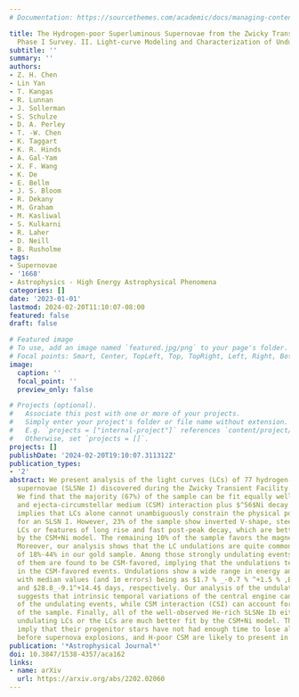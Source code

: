 ```yaml
---
# Documentation: https://sourcethemes.com/academic/docs/managing-content/

title: The Hydrogen-poor Superluminous Supernovae from the Zwicky Transient Facility
  Phase I Survey. II. Light-curve Modeling and Characterization of Undulations
subtitle: ''
summary: ''
authors:
- Z. H. Chen
- Lin Yan
- T. Kangas
- R. Lunnan
- J. Sollerman
- S. Schulze
- D. A. Perley
- T. -W. Chen
- K. Taggart
- K. R. Hinds
- A. Gal-Yam
- X. F. Wang
- K. De
- E. Bellm
- J. S. Bloom
- R. Dekany
- M. Graham
- M. Kasliwal
- S. Kulkarni
- R. Laher
- D. Neill
- B. Rusholme
tags:
- Supernovae
- '1668'
- Astrophysics - High Energy Astrophysical Phenomena
categories: []
date: '2023-01-01'
lastmod: 2024-02-20T11:10:07-08:00
featured: false
draft: false

# Featured image
# To use, add an image named `featured.jpg/png` to your page's folder.
# Focal points: Smart, Center, TopLeft, Top, TopRight, Left, Right, BottomLeft, Bottom, BottomRight.
image:
  caption: ''
  focal_point: ''
  preview_only: false

# Projects (optional).
#   Associate this post with one or more of your projects.
#   Simply enter your project's folder or file name without extension.
#   E.g. `projects = ["internal-project"]` references `content/project/deep-learning/index.md`.
#   Otherwise, set `projects = []`.
projects: []
publishDate: '2024-02-20T19:10:07.311312Z'
publication_types:
- '2'
abstract: We present analysis of the light curves (LCs) of 77 hydrogen-poor superluminous
  supernovae (SLSNe I) discovered during the Zwicky Transient Facility Phase I operation.
  We find that the majority (67%) of the sample can be fit equally well by both magnetar
  and ejecta-circumstellar medium (CSM) interaction plus $^56$Ni decay models. This
  implies that LCs alone cannot unambiguously constrain the physical power sources
  for an SLSN I. However, 23% of the sample show inverted V-shape, steep-declining
  LCs or features of long rise and fast post-peak decay, which are better described
  by the CSM+Ni model. The remaining 10% of the sample favors the magnetar model.
  Moreover, our analysis shows that the LC undulations are quite common, with a fraction
  of 18%-44% in our gold sample. Among those strongly undulating events, about 62%
  of them are found to be CSM-favored, implying that the undulations tend to occur
  in the CSM-favored events. Undulations show a wide range in energy and duration,
  with median values (and 1σ errors) being as $1.7 % _-0.7 % ^+1.5 % ,E_mathrmrad,mathrmtotal$
  and $28.8_-9.1^+14.4$ days, respectively. Our analysis of the undulation timescales
  suggests that intrinsic temporal variations of the central engine can explain half
  of the undulating events, while CSM interaction (CSI) can account for the majority
  of the sample. Finally, all of the well-observed He-rich SLSNe Ib either have strongly
  undulating LCs or the LCs are much better fit by the CSM+Ni model. These observations
  imply that their progenitor stars have not had enough time to lose all of the He-envelopes
  before supernova explosions, and H-poor CSM are likely to present in these events.
publication: '*Astrophysical Journal*'
doi: 10.3847/1538-4357/aca162
links:
- name: arXiv
  url: https://arxiv.org/abs/2202.02060
---
```

